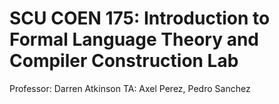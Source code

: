 # SCU COEN 175: Introduction to Formal Language Theory and Compiler Construction Lab

Professor: Darren Atkinson
TA: Axel Perez, Pedro Sanchez
